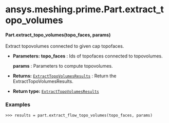 # ansys.meshing.prime.Part.extract_topo_volumes



#### Part.extract_topo_volumes(topo_faces, params)

Extract topovolumes connected to given cap topofaces.

* **Parameters:**
  **topo_faces**
  : Ids of topofaces connected to topovolumes.

  **params**
  : Parameters to compute topovolumes.
* **Returns:**
  [`ExtractTopoVolumesResults`](ansys.meshing.prime.ExtractTopoVolumesResults.md#ansys.meshing.prime.ExtractTopoVolumesResults)
  : Return the ExtractTopoVolumesResults.
* **Return type:**
  [`ExtractTopoVolumesResults`](ansys.meshing.prime.ExtractTopoVolumesResults.md#ansys.meshing.prime.ExtractTopoVolumesResults)

### Examples

```pycon
>>> results = part.extract_flow_topo_volumes(topo_faces, params)
```

<!-- !! processed by numpydoc !! -->
